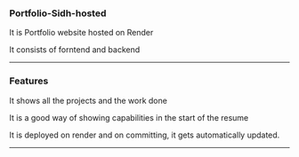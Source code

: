 ### Portfolio-Sidh-hosted
  It is Portfolio website hosted on Render
  
  It consists of forntend and backend
  
---

### Features
  It shows all the projects and the work done
  
  It is a good way of showing capabilities in the start of the resume

  It is deployed on render and on committing, it gets automatically updated. 
  
---
